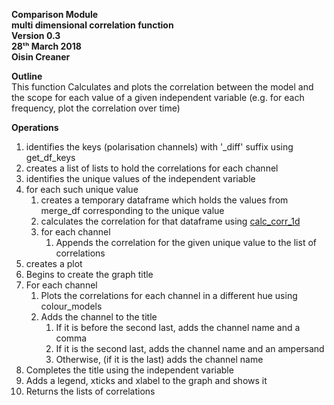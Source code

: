 **Comparison Module \
multi dimensional correlation function\
Version 0.3\
28ᵗʰ March 2018\
Oisin Creaner**

**Outline**\
This function Calculates and plots the correlation between the model and the scope 
for each value of a given independent variable (e.g. for each frequency, plot the correlation over time)

**Operations**
1.  identifies the keys (polarisation channels) with '_diff' suffix using get_df_keys
2.  creates a list of lists to hold the correlations for each channel
3.  identifies the unique values of the independent variable
4.  for each such unique value
    1.  creates a temporary dataframe which holds the values from merge_df 
    corresponding to the unique value
    2.  calculates the correlation for that dataframe using [calc_corr_1d](/comparison_module/function_docs/analysis_1d.md)
    3.  for each channel
        1.  Appends the correlation for the given unique value to the list of correlations
5.  creates a plot
6.  Begins to create the graph title
7.  For each channel
    1.  Plots the correlations for each channel in a different hue using colour_models
    2.  Adds the channel to the title
        1.  If it is before the second last, adds the channel name and a comma
        2.  If it is the second last, adds the channel name and an ampersand
        3.  Otherwise, (if it is the last) adds the channel name   
8.  Completes the title using the independent variable
9.  Adds a legend, xticks and xlabel to the graph and shows it
10. Returns the lists of correlations
